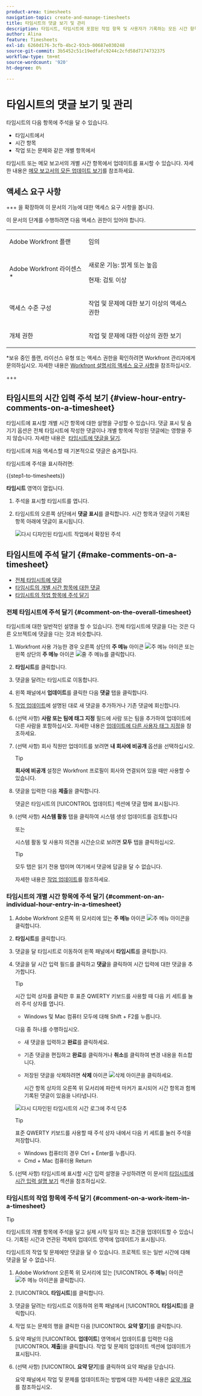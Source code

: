 ```yaml
---
product-area: timesheets
navigation-topic: create-and-manage-timesheets
title: 타임시트의 댓글 보기 및 관리
description: 타임시트, 타임시트에 포함된 작업 항목 및 사용자가 기록하는 모든 시간 항목에 주석을 달 수 있습니다.
author: Alina
feature: Timesheets
exl-id: 6260d176-3cfb-4bc2-93cb-00687e030248
source-git-commit: 3b5452c51c19edfafc9244c2cfd58d7174732375
workflow-type: tm+mt
source-wordcount: '920'
ht-degree: 0%

---
```


# 타임시트의 댓글 보기 및 관리

<!-- Audited: April, 2024-->

타임시트의 다음 항목에 주석을 달 수 있습니다.

* 타임시트에서
* 시간 항목
* 작업 또는 문제와 같은 개별 항목에서

타임시트 또는 메모 보고서의 개별 시간 항목에서 업데이트를 표시할 수 있습니다. 자세한 내용은 [메모 보고서의 모든 업데이트 보기](/help/quicksilver/workfront-basics/updating-work-items-and-viewing-updates/view-all-updates-in-a-report.md)를 참조하세요.

## 액세스 요구 사항

+++ 을 확장하여 이 문서의 기능에 대한 액세스 요구 사항을 봅니다. 

이 문서의 단계를 수행하려면 다음 액세스 권한이 있어야 합니다.

<table style="table-layout:auto"> 
 <col> 
 <col> 
 <tbody> 
  <tr> 
   <td role="rowheader">Adobe Workfront 플랜</td> 
   <td> <p>임의</p> </td> 
  </tr> 
  <tr> 
   <td role="rowheader">Adobe Workfront 라이센스*</td> 
   <td> <p>새로운 기능: 밝게 또는 높음 </p>
   <p>현재: 검토 이상</p> </td> 
  </tr> 
  <tr> 
   <td role="rowheader">액세스 수준 구성</td> 
   <td> <p>작업 및 문제에 대한 보기 이상의 액세스 권한</p> </td> 
  </tr> 
  <tr> 
   <td role="rowheader">개체 권한</td> 
   <td> <p>작업 및 문제에 대한 이상의 권한 보기</p> </td> 
  </tr> 
 </tbody> 
</table>

*보유 중인 플랜, 라이선스 유형 또는 액세스 권한을 확인하려면 Workfront 관리자에게 문의하십시오. 자세한 내용은 [Workfront 설명서의 액세스 요구 사항](/help/quicksilver/administration-and-setup/add-users/access-levels-and-object-permissions/access-level-requirements-in-documentation.md)을 참조하십시오.

+++

## 타임시트의 시간 입력 주석 보기 {#view-hour-entry-comments-on-a-timesheet}

타임시트에 표시할 개별 시간 항목에 대한 설명을 구성할 수 있습니다. 댓글 표시 및 숨기기 옵션은 전체 타임시트에 작성한 댓글이나 개별 항목에 작성된 댓글에는 영향을 주지 않습니다. 자세한 내용은  [타임시트에 댓글을 달기](#make-comments-on-a-timesheet).

타임시트에 처음 액세스할 때 기본적으로 댓글은 숨겨집니다.

타임시트에 주석을 표시하려면:

{{step1-to-timesheets}}

**타임시트** 영역이 열립니다.

1. 주석을 표시할 타임시트를 엽니다.
1. 타임시트의 오른쪽 상단에서 **댓글 표시**&#x200B;를 클릭합니다.
시간 항목과 댓글이 기록된 항목 아래에 댓글이 표시됩니다.

   ![다시 디자인된 타임시트 작업에서 확장된 주석](assets/comments-expanded-under-tasks-redesigned-timesheet.png)


## 타임시트에 주석 달기 {#make-comments-on-a-timesheet}

* [전체 타임시트에 댓글](#comment-on-the-overall-timesheet)
* [타임시트의 개별 시간 항목에 대한 댓글](#comment-on-an-individual-hour-entry-in-a-timesheet)
* [타임시트의 작업 항목에 주석 달기](#comment-on-a-work-item-in-a-timesheet)

### 전체 타임시트에 주석 달기 {#comment-on-the-overall-timesheet}

타임시트에 대한 일반적인 설명을 할 수 있습니다. 전체 타임시트에 댓글을 다는 것은 다른 오브젝트에 댓글을 다는 것과 비슷합니다.

1. Workfront 사용 가능한 경우 오른쪽 상단의 **주 메뉴** 아이콘 ![주 메뉴 아이콘](assets/main-menu-icon.png) 또는 왼쪽 상단의 **주 메뉴** 아이콘 ![줄 주 메뉴](assets/lines-main-menu.png)를 클릭합니다.

1. **타임시트**&#x200B;를 클릭합니다.
1. 댓글을 달려는 타임시트로 이동합니다.
1. 왼쪽 패널에서 **업데이트**&#x200B;를 클릭한 다음 **댓글** 탭을 클릭합니다.
1. [작업 업데이트](../../workfront-basics/updating-work-items-and-viewing-updates/update-work.md)에 설명된 대로 새 댓글을 추가하거나 기존 댓글에 회신합니다.
1. (선택 사항) **사람 또는 팀에 태그 지정** 필드에 사람 또는 팀을 추가하여 업데이트에 다른 사람을 포함하십시오. 자세한 내용은 [업데이트에 다른 사용자 태그 지정](../../workfront-basics/updating-work-items-and-viewing-updates/tag-others-on-updates.md)을 참조하세요.
1. (선택 사항) 회사 직원만 업데이트를 보려면 **내 회사에 비공개** 옵션을 선택하십시오.

   >[!TIP]
   >
   >**회사에 비공개** 설정은 Workfront 프로필이 회사와 연결되어 있을 때만 사용할 수 있습니다.
1. 댓글을 입력한 다음 **제출**&#x200B;을 클릭합니다.

   댓글은 타임시트의 [!UICONTROL 업데이트] 섹션에 댓글 탭에 표시됩니다.

1. (선택 사항) **시스템 활동** 탭을 클릭하여 시스템 생성 업데이트를 검토합니다

   또는

   시스템 활동 및 사용자 의견을 시간순으로 보려면 **모두** 탭을 클릭하십시오.

   >[!TIP]
   >
   >   모두 탭은 읽기 전용 탭이며 여기에서 댓글에 답글을 달 수 없습니다.


   자세한 내용은 [작업 업데이트](/help/quicksilver/workfront-basics/updating-work-items-and-viewing-updates/update-work.md)를 참조하세요.

### 타임시트의 개별 시간 항목에 주석 달기 {#comment-on-an-individual-hour-entry-in-a-timesheet}

1. Adobe Workfront 오른쪽 위 모서리에 있는 **주 메뉴** 아이콘 ![주 메뉴 아이콘](assets/main-menu-icon.png)을 클릭합니다.

1. **타임시트**&#x200B;를 클릭합니다.
1. 댓글을 달 타임시트로 이동하여 왼쪽 패널에서 **타임시트**&#x200B;를 클릭합니다.
1. 댓글을 달 시간 입력 필드를 클릭하고 **댓글**&#x200B;을 클릭하여 시간 입력에 대한 댓글을 추가합니다.

   >[!TIP]
   >
   >   시간 입력 상자를 클릭한 후 표준 QWERTY 키보드를 사용할 때 다음 키 세트를 눌러 주석 상자를 엽니다.
   >   * Windows 및 Mac 컴퓨터 모두에 대해 Shift + F2를 누릅니다.

   다음 중 하나를 수행하십시오.

   * 새 댓글을 입력하고 **완료**&#x200B;를 클릭하세요.
   * 기존 댓글을 편집하고 **완료**&#x200B;를 클릭하거나 **취소**&#x200B;를 클릭하여 변경 내용을 취소합니다.
   * 저장된 댓글을 삭제하려면 **삭제** 아이콘 ![삭제 아이콘](assets/delete.png)을 클릭하세요.

     시간 항목 상자의 오른쪽 위 모서리에 파란색 마커가 표시되어 시간 항목과 함께 기록된 댓글이 있음을 나타냅니다.

   ![다시 디자인된 타임시트의 시간 로그에 주석 단추](assets/commment-button-on-hour-log-redesigned-timesheet.png)

   >[!TIP]
   >
   >   표준 QWERTY 키보드를 사용할 때 주석 상자 내에서 다음 키 세트를 눌러 주석을 저장합니다.
   >   * Windows 컴퓨터의 경우 Ctrl + Enter를 누릅니다.
   >   * Cmd + Mac 컴퓨터용 Return


1. (선택 사항) 타임시트에 표시할 시간 입력 설명을 구성하려면 이 문서의 [타임시트에 시간 입력 설명 보기](#view-hour-entry-comments-on-a-timesheet) 섹션을 참조하십시오.

### 타임시트의 작업 항목에 주석 달기 {#comment-on-a-work-item-in-a-timesheet}

>[!TIP]
>
>타임시트의 개별 항목에 주석을 달고 실제 시작 일자 또는 조건을 업데이트할 수 있습니다. 기록된 시간과 연관된 객체의 업데이트 영역에 업데이트가 표시됩니다.


타임시트의 작업 및 문제에만 댓글을 달 수 있습니다. 프로젝트 또는 일반 시간에 대해 댓글을 달 수 없습니다.

1. Adobe Workfront 오른쪽 위 모서리에 있는 [!UICONTROL **주 메뉴**] 아이콘 ![주 메뉴 아이콘](assets/main-menu-icon.png)을 클릭합니다.
1. [!UICONTROL **타임시트**]&#x200B;를 클릭합니다.
1. 댓글을 달려는 타임시트로 이동하여 왼쪽 패널에서 [!UICONTROL **타임시트**]&#x200B;를 클릭합니다.
1. 작업 또는 문제의 행을 클릭한 다음 [!UICONTROL **요약 열기**]&#x200B;를 클릭합니다.
1. 요약 패널의 [!UICONTROL **업데이트**] 영역에서 업데이트를 입력한 다음 [!UICONTROL **제출**]을 클릭합니다.
작업 및 문제의 업데이트 섹션에 업데이트가 표시됩니다.
1. (선택 사항) [!UICONTROL **요약 닫기**]&#x200B;를 클릭하여 요약 패널을 닫습니다.

   요약 패널에서 작업 및 문제를 업데이트하는 방법에 대한 자세한 내용은 [요약 개요](../../workfront-basics/the-new-workfront-experience/summary-overview.md)를 참조하십시오.
